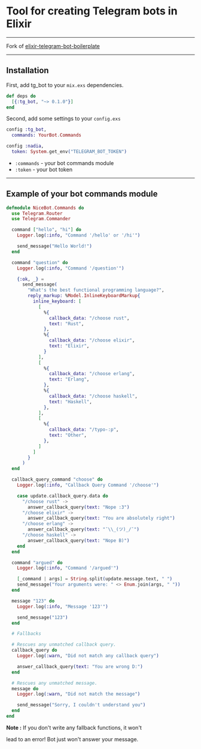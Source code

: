 # Tool for creating Telegram bots in Elixir

---

Fork of [elixir-telegram-bot-boilerplate](https://github.com/lubien/elixir-telegram-bot-boilerplate)

---

## Installation

First, add tg_bot to your `mix.exs` dependencies.

``` elixir
def deps do
  [{:tg_bot, "~> 0.1.0"}]
end
```

Second, add some settings to your `config.exs`

``` elixir
config :tg_bot,
  commands: YourBot.Commands

config :nadia,
  token: System.get_env("TELEGRAM_BOT_TOKEN")
```

- `:commands` - your bot commands module
- `:token` - your bot token

---

## Example of your bot commands module

``` elixir
defmodule NiceBot.Commands do
  use Telegram.Router
  use Telegram.Commander

  command ["hello", "hi"] do
    Logger.log(:info, "Command '/hello' or '/hi'")

    send_message("Hello World!")
  end

  command "question" do
    Logger.log(:info, "Command '/question'")

    {:ok, _} =
      send_message(
        "What's the best functional programming language?",
        reply_markup: %Model.InlineKeyboardMarkup{
          inline_keyboard: [
            [
              %{
                callback_data: "/choose rust",
                text: "Rust",
              },
              %{
                callback_data: "/choose elixir",
                text: "Elixir",
              }
            ],
            [
              %{
                callback_data: "/choose erlang",
                text: "Erlang",
              },
              %{
                callback_data: "/choose haskell",
                text: "Haskell",
              },
            ],
            [
              %{
                callback_data: "/typo-:p",
                text: "Other",
              },
            ]
          ]
        }
      )
  end

  callback_query_command "choose" do
    Logger.log(:info, "Callback Query Command '/choose'")

    case update.callback_query.data do
      "/choose rust" ->
        answer_callback_query(text: "Nope :3")
      "/choose elixir" ->
        answer_callback_query(text: "You are absolutely right")
      "/choose erlang" ->
        answer_callback_query(text: "¯\\_(ツ)_/¯")
      "/choose haskell" ->
        answer_callback_query(text: "Nope B)")
    end
  end

  command "argued" do
    Logger.log(:info, "Command '/argued'")

    [_command | args] = String.split(update.message.text, " ")
    send_message("Your arguments were: " <> Enum.join(args, " "))
  end

  message "123" do
    Logger.log(:info, "Message '123'")

    send_message("123")
  end

  # Fallbacks

  # Rescues any unmatched callback query.
  callback_query do
    Logger.log(:warn, "Did not match any callback query")

    answer_callback_query(text: "You are wrong D:")
  end

  # Rescues any unmatched message.
  message do
    Logger.log(:warn, "Did not match the message")

    send_message("Sorry, I couldn't understand you")
  end
end
```

__Note :__ If you don't write any fallback functions, it won't

lead to an error! Bot just won't answer your message.

